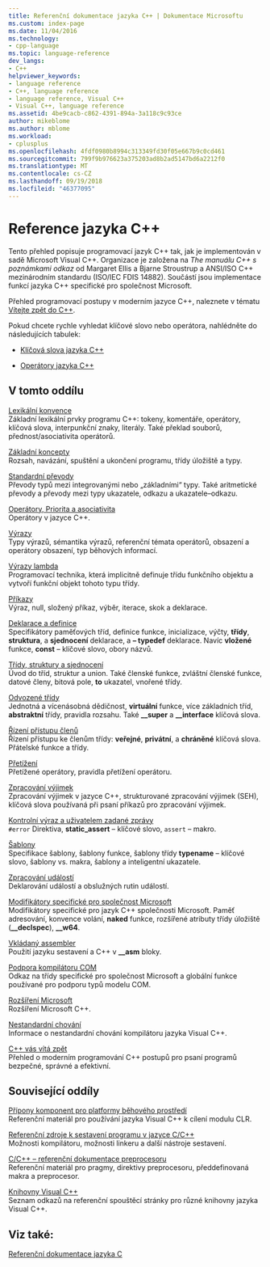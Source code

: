 ```yaml
---
title: Referenční dokumentace jazyka C++ | Dokumentace Microsoftu
ms.custom: index-page
ms.date: 11/04/2016
ms.technology:
- cpp-language
ms.topic: language-reference
dev_langs:
- C++
helpviewer_keywords:
- language reference
- C++, language reference
- language reference, Visual C++
- Visual C++, language reference
ms.assetid: 4be9cacb-c862-4391-894a-3a118c9c93ce
author: mikeblome
ms.author: mblome
ms.workload:
- cplusplus
ms.openlocfilehash: 4fdf0980b8994c313349fd30f05e667b9c0cd461
ms.sourcegitcommit: 799f9b976623a375203ad8b2ad5147bd6a2212f0
ms.translationtype: MT
ms.contentlocale: cs-CZ
ms.lasthandoff: 09/19/2018
ms.locfileid: "46377095"
---
```

# <a name="c-language-reference"></a>Reference jazyka C++

Tento přehled popisuje programovací jazyk C++ tak, jak je implementován v sadě Microsoft Visual C++. Organizace je založena na *The manuálu C++ s poznámkami odkaz* od Margaret Ellis a Bjarne Stroustrup a ANSI/ISO C++ mezinárodním standardu (ISO/IEC FDIS 14882). Součástí jsou implementace funkcí jazyka C++ specifické pro společnost Microsoft.

Přehled programovací postupy v moderním jazyce C++, naleznete v tématu [Vítejte zpět do C++](welcome-back-to-cpp-modern-cpp.md).

Pokud chcete rychle vyhledat klíčové slovo nebo operátora, nahlédněte do následujících tabulek:

- [Klíčová slova jazyka C++](../cpp/keywords-cpp.md)

- [Operátory jazyka C++](../cpp/cpp-built-in-operators-precedence-and-associativity.md)

## <a name="in-this-section"></a>V tomto oddílu

[Lexikální konvence](../cpp/lexical-conventions.md)<br/>
Základní lexikální prvky programu C++: tokeny, komentáře, operátory, klíčová slova, interpunkční znaky, literály. Také překlad souborů, přednost/asociativita operátorů.

[Základní koncepty](../cpp/basic-concepts-cpp.md)<br/>
Rozsah, navázání, spuštění a ukončení programu, třídy úložiště a typy.

[Standardní převody](../cpp/standard-conversions.md)<br/>
Převody typů mezi integrovanými nebo „základními“ typy. Také aritmetické převody a převody mezi typy ukazatele, odkazu a ukazatele–odkazu.

[Operátory, Priorita a asociativita](../cpp/cpp-built-in-operators-precedence-and-associativity.md)<br/>
Operátory v jazyce C++.

[Výrazy](../cpp/expressions-cpp.md)<br/>
Typy výrazů, sémantika výrazů, referenční témata operátorů, obsazení a operátory obsazení, typ běhových informací.

[Výrazy lambda](../cpp/lambda-expressions-in-cpp.md)<br/>
Programovací technika, která implicitně definuje třídu funkčního objektu a vytvoří funkční objekt tohoto typu třídy.

[Příkazy](../cpp/statements-cpp.md)<br/>
Výraz, null, složený příkaz, výběr, iterace, skok a deklarace.

[Deklarace a definice](declarations-and-definitions-cpp.md)<br/>
Specifikátory paměťových tříd, definice funkce, inicializace, výčty, **třídy**, **struktura**, a **sjednocení** deklarace, a **– typedef**  deklarace. Navíc **vložené** funkce, **const** – klíčové slovo, obory názvů.

[Třídy, struktury a sjednocení](../cpp/classes-and-structs-cpp.md)<br/>
Úvod do tříd, struktur a union. Také členské funkce, zvláštní členské funkce, datové členy, bitová pole, **to** ukazatel, vnořené třídy.

[Odvozené třídy](../cpp/inheritance-cpp.md)<br/>
Jednotná a vícenásobná dědičnost, **virtuální** funkce, více základních tříd, **abstraktní** třídy, pravidla rozsahu. Také **__super** a **__interface** klíčová slova.

[Řízení přístupu členů](../cpp/member-access-control-cpp.md)<br/>
Řízení přístupu ke členům třídy: **veřejné**, **privátní**, a **chráněné** klíčová slova. Přátelské funkce a třídy.

[Přetížení](operator-overloading.md)<br/>
Přetížené operátory, pravidla přetížení operátoru.

[Zpracování výjimek](../cpp/exception-handling-in-visual-cpp.md)<br/>
Zpracování výjimek v jazyce C++, strukturované zpracování výjimek (SEH), klíčová slova používaná při psaní příkazů pro zpracování výjimek.

[Kontrolní výraz a uživatelem zadané zprávy](../cpp/assertion-and-user-supplied-messages-cpp.md)<br/>
`#error` Direktiva, **static_assert** – klíčové slovo, `assert` – makro.

[Šablony](../cpp/templates-cpp.md)<br/>
Specifikace šablony, šablony funkce, šablony třídy **typename** – klíčové slovo, šablony vs. makra, šablony a inteligentní ukazatele.

[Zpracování událostí](../cpp/event-handling.md)<br/>
Deklarování událostí a obslužných rutin událostí.

[Modifikátory specifické pro společnost Microsoft](../cpp/microsoft-specific-modifiers.md)<br/>
Modifikátory specifické pro jazyk C++ společnosti Microsoft. Paměť adresování, konvence volání, **naked** funkce, rozšířené atributy třídy úložiště (**__declspec**), **__w64**.

[Vkládaný assembler](../assembler/inline/inline-assembler.md)<br/>
Použití jazyku sestavení a C++ v **__asm** bloky.

[Podpora kompilátoru COM](../cpp/compiler-com-support.md)<br/>
Odkaz na třídy specifické pro společnost Microsoft a globální funkce používané pro podporu typů modelu COM.

[Rozšíření Microsoft](../cpp/microsoft-extensions.md)<br/>
Rozšíření Microsoft C++.

[Nestandardní chování](../cpp/nonstandard-behavior.md)<br/>
Informace o nestandardní chování kompilátoru jazyka Visual C++.

[C++ vás vítá zpět](welcome-back-to-cpp-modern-cpp.md)<br/>
Přehled o moderním programování C++ postupů pro psaní programů bezpečné, správné a efektivní.

## <a name="related-sections"></a>Související oddíly

[Přípony komponent pro platformy běhového prostředí](../windows/component-extensions-for-runtime-platforms.md)<br/>
Referenční materiál pro používání jazyka Visual C++ k cílení modulu CLR.

[Referenční zdroje k sestavení programu v jazyce C/C++](../build/reference/c-cpp-building-reference.md)<br/>
Možnosti kompilátoru, možnosti linkeru a další nástroje sestavení.

[C/C++ – referenční dokumentace preprocesoru](../preprocessor/c-cpp-preprocessor-reference.md)<br/>
Referenční materiál pro pragmy, direktivy preprocesoru, předdefinovaná makra a preprocesor.

[Knihovny Visual C++](../standard-library/cpp-standard-library-reference.md)<br/>
Seznam odkazů na referenční spouštěcí stránky pro různé knihovny jazyka Visual C++.

## <a name="see-also"></a>Viz také:

[Referenční dokumentace jazyka C](../c-language/c-language-reference.md)